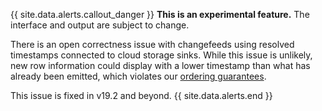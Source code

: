 {{ site.data.alerts.callout_danger }}
**This is an experimental feature.** The interface and output are subject to change.

There is an open correctness issue with changefeeds using resolved timestamps connected to cloud storage sinks. While this issue is unlikely, new row information could display with a lower timestamp than what has already been emitted, which violates our [ordering guarantees](change-data-capture.html#ordering-guarantees).

This issue is fixed in v19.2 and beyond.
{{ site.data.alerts.end }}
